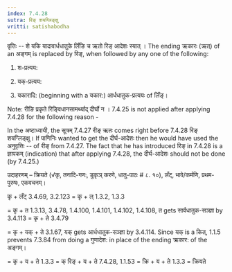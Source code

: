 ```yaml
---
index: 7.4.28
sutra: रिङ् शयग्लिङ्क्षु
vritti: satishabodha
---
```



वृत्तिः -- शे यकि यादावार्धधातुके लिँङि च ऋतो रिङ् आदेशः स्यात् । The ending ऋकारः (ऋत्) of an अङ्गम् is replaced by रिङ्, when followed by any one of the following: 

1. श-प्रत्यय: 

2. यक्-प्रत्यय: 

3. यकारादि: (beginning with a यकार:) आर्धधातुक-प्रत्ययः of लिँङ्। 


Note: रीङि प्रकृते रिङि्वधानसामर्थ्याद् दीर्घो न । 7.4.25 is not applied after applying 7.4.28 for the following reason - 

In the अष्टाध्यायी, the सूत्रम् 7.4.27 रीङ् ऋतः comes right before 7.4.28 रिङ् शयग्लिङ्क्षु। If पाणिनिः wanted to get the दीर्घ-आदेशः then he would have used the अनुवृत्तिः -- of रीङ् from 7.4.27. The fact that he has introduced रिङ् in 7.4.28 is a ज्ञापकम् (indication) that after applying 7.4.28, the दीर्घ-आदेशः should not be done (by 7.4.25.) 


उदाहरणम् – क्रियते (√कृ, तनादि-गणः, डुकृञ् करणे, धातु-पाठः # ८. १०), लँट्, भावे/कर्मणि, प्रथम-पुरुषः, एकवचनम्। 

कृ + लँट् 3.4.69, 3.2.123 = कृ + ल् 1.3.2, 1.3.3 

= कृ + त 1.3.13, 3.4.78, 1.4.100, 1.4.101, 1.4.102, 1.4.108, त gets सार्वधातुक-सञ्ज्ञा by 3.4.113 = कृ + ते 3.4.79 

= कृ + यक् + ते 3.1.67, यक् gets आर्धधातुक-सञ्ज्ञा by 3.4.114. Since यक् is a कित्, 1.1.5 prevents 7.3.84 from doing a गुणादेश: in place of the ending ऋकार: of the अङ्गम्। 

= कृ + य + ते 1.3.3 = क् रिङ् + य + ते 7.4.28, 1.1.53 = क्रि + य + ते 1.3.3 = क्रियते 


